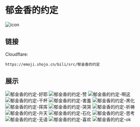 # 郁金香的约定
![icon](https://emoji.shojo.cn/bili/src/郁金香的约定/icon.png)
## 链接
Cloudflare:
```
https://emoji.shojo.cn/bili/src/郁金香的约定
```
## 展示
![郁金香的约定-好耶](https://emoji.shojo.cn/bili/src/郁金香的约定/郁金香的约定-好耶.png)
![郁金香的约定-赞](https://emoji.shojo.cn/bili/src/郁金香的约定/郁金香的约定-赞.png)
![郁金香的约定-啊这](https://emoji.shojo.cn/bili/src/郁金香的约定/郁金香的约定-啊这.png)
![郁金香的约定-干杯](https://emoji.shojo.cn/bili/src/郁金香的约定/郁金香的约定-干杯.png)
![郁金香的约定-害羞](https://emoji.shojo.cn/bili/src/郁金香的约定/郁金香的约定-害羞.png)
![郁金香的约定-黑化](https://emoji.shojo.cn/bili/src/郁金香的约定/郁金香的约定-黑化.png)
![郁金香的约定-挥挥](https://emoji.shojo.cn/bili/src/郁金香的约定/郁金香的约定-挥挥.png)
![郁金香的约定-哭哭](https://emoji.shojo.cn/bili/src/郁金香的约定/郁金香的约定-哭哭.png)
![郁金香的约定-祈祷](https://emoji.shojo.cn/bili/src/郁金香的约定/郁金香的约定-祈祷.png)
![郁金香的约定-升天](https://emoji.shojo.cn/bili/src/郁金香的约定/郁金香的约定-升天.png)
![郁金香的约定-石化](https://emoji.shojo.cn/bili/src/郁金香的约定/郁金香的约定-石化.png)
![郁金香的约定-思考](https://emoji.shojo.cn/bili/src/郁金香的约定/郁金香的约定-思考.png)
![郁金香的约定-无语](https://emoji.shojo.cn/bili/src/郁金香的约定/郁金香的约定-无语.png)
![郁金香的约定-喜欢](https://emoji.shojo.cn/bili/src/郁金香的约定/郁金香的约定-喜欢.png)
![郁金香的约定-ok](https://emoji.shojo.cn/bili/src/郁金香的约定/郁金香的约定-ok.png)
